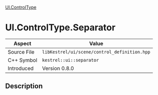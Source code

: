 [UI.ControlType](index)
# UI.ControlType.Separator
| Aspect | Value |
| --- | --- |
| Source File | `libKestrel/ui/scene/control_definition.hpp` |
| C++ Symbol | `kestrel::ui::separator` |
| Introduced | Version 0.8.0 |
## Description

